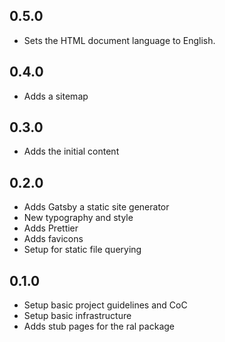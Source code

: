 ## 0.5.0

- Sets the HTML document language to English.

## 0.4.0

- Adds a sitemap

## 0.3.0

- Adds the initial content

## 0.2.0

- Adds Gatsby a static site generator
- New typography and style
- Adds Prettier
- Adds favicons
- Setup for static file querying

## 0.1.0

- Setup basic project guidelines and CoC
- Setup basic infrastructure
- Adds stub pages for the ral package
